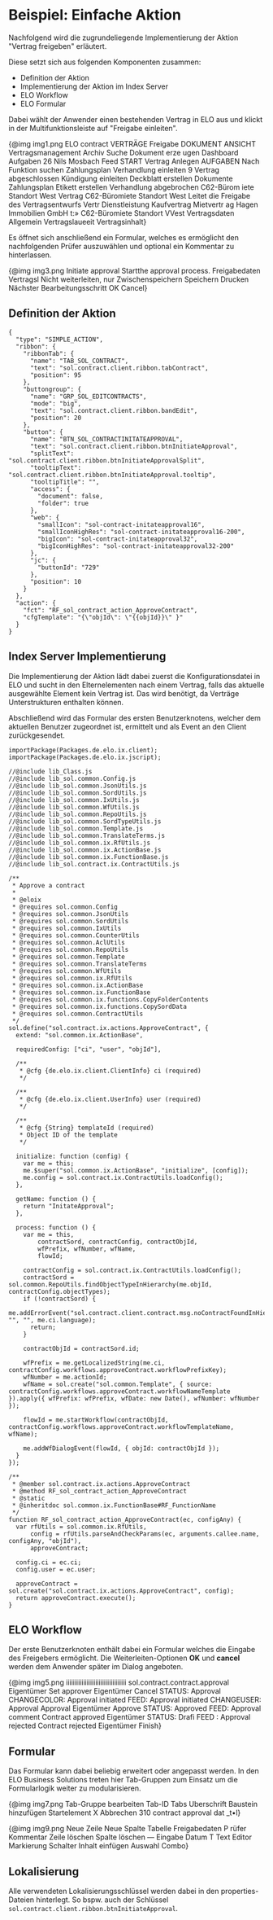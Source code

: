 # Beispiel: Einfache Aktion

<span class="tag_important">Nachfolgend wird die zugrundeliegende Implementierung der Aktion &quot;Vertrag freigeben&quot; erläutert. </span>

Diese setzt sich aus folgenden Komponenten zusammen:

*   Definition der Aktion
*   Implementierung der Aktion im Index Server
*   ELO Workflow
*   ELO Formular

Dabei wählt der Anwender einen bestehenden Vertrag in ELO aus und klickt in der Multifunktionsleiste auf &quot;Freigabe einleiten&quot;. 

{@img img1.png ELO contract 
VERTRÄGE 
Freigabe 
DOKUMENT 
ANSICHT 
Vertragsmanagement Archiv 
Suche 
Dokument 
erze ugen 
Dashboard 
Aufgaben 
26 
Nils 
Mosbach 
Feed 
START 
Vertrag 
Anlegen 
AUFGABEN 
Nach Funktion suchen 
Zahlungsplan 
Verhandlung 
einleiten 
9 
Vertrag 
abgeschlossen 
Kündigung 
einleiten 
Deckblatt 
erstellen 
Dokumente 
Zahlungsplan 
Etikett 
erstellen 
Verhandlung 
abgebrochen 
C62-Bürom iete Standort West 
Vertrag 
C62-Büromiete Standort West 
Leitet die Freigabe des Vertragsentwurfs 
Vertr 
Dienstleistung 
Kaufvertrag 
Mietvertr ag 
Hagen Immobilien GmbH 
t:» C62-Büromiete Standort VVest 
Vertragsdaten 
Allgemein 
Vertragslaueeit 
Vertragsinhalt}

Es öffnet sich anschließend ein Formular, welches es ermöglicht den nachfolgenden Prüfer auszuwählen und optional ein Kommentar zu hinterlassen.

{@img img3.png Initiate approval 
Startthe approval process. 
Freigabedaten 
Vertragsl 
Nicht weiterleiten, nur Zwischenspeichern 
Speichern Drucken 
Nächster Bearbeitungsschritt 
OK Cancel}

## Definition der Aktion

    {
      "type": "SIMPLE_ACTION",
      "ribbon": {
        "ribbonTab": {
          "name": "TAB_SOL_CONTRACT",
          "text": "sol.contract.client.ribbon.tabContract",
          "position": 95
        },
        "buttongroup": {
          "name": "GRP_SOL_EDITCONTRACTS",
          "mode": "big",
          "text": "sol.contract.client.ribbon.bandEdit",
          "position": 20
        },
        "button": {
          "name": "BTN_SOL_CONTRACTINITATEAPPROVAL",
          "text": "sol.contract.client.ribbon.btnInitiateApproval",
          "splitText": "sol.contract.client.ribbon.btnInitiateApprovalSplit",
          "tooltipText": "sol.contract.client.ribbon.btnInitiateApproval.tooltip",
          "tooltipTitle": "",
          "access": {
            "document": false,
            "folder": true
          },
          "web": {
            "smallIcon": "sol-contract-initateapproval16",
            "smallIconHighRes": "sol-contract-initateapproval16-200",
            "bigIcon": "sol-contract-initateapproval32",
            "bigIconHighRes": "sol-contract-initateapproval32-200"
          },
          "jc": {
            "buttonId": "729"
          },
          "position": 10
        }
      },
      "action": {
        "fct": "RF_sol_contract_action_ApproveContract",
        "cfgTemplate": "{\"objId\": \"{{objId}}\" }"
      }
    }

## Index Server Implementierung

Die Implementierung der Aktion lädt dabei zuerst die Konfigurationsdatei in ELO und sucht in den Elternelementen nach einem Vertrag, falls das aktuelle ausgewählte Element kein Vertrag ist. Das wird benötigt, da Verträge Unterstrukturen enthalten können.

Abschließend wird das Formular des ersten Benutzerknotens, welcher dem aktuellen Benutzer zugeordnet ist, ermittelt und als Event an den Client zurückgesendet.

    importPackage(Packages.de.elo.ix.client);
    importPackage(Packages.de.elo.ix.jscript);
    
    //@include lib_Class.js
    //@include lib_sol.common.Config.js
    //@include lib_sol.common.JsonUtils.js
    //@include lib_sol.common.SordUtils.js
    //@include lib_sol.common.IxUtils.js
    //@include lib_sol.common.WfUtils.js
    //@include lib_sol.common.RepoUtils.js
    //@include lib_sol.common.SordTypeUtils.js
    //@include lib_sol.common.Template.js
    //@include lib_sol.common.TranslateTerms.js
    //@include lib_sol.common.ix.RfUtils.js
    //@include lib_sol.common.ix.ActionBase.js
    //@include lib_sol.common.ix.FunctionBase.js
    //@include lib_sol.contract.ix.ContractUtils.js
    
    /**
     * Approve a contract
     * 
     * @eloix
     * @requires sol.common.Config
     * @requires sol.common.JsonUtils
     * @requires sol.common.SordUtils
     * @requires sol.common.IxUtils
     * @requires sol.common.CounterUtils
     * @requires sol.common.AclUtils
     * @requires sol.common.RepoUtils
     * @requires sol.common.Template
     * @requires sol.common.TranslateTerms
     * @requires sol.common.WfUtils
     * @requires sol.common.ix.RfUtils
     * @requires sol.common.ix.ActionBase
     * @requires sol.common.ix.FunctionBase
     * @requires sol.common.ix.functions.CopyFolderContents
     * @requires sol.common.ix.functions.CopySordData
     * @requires sol.common.ContractUtils
     */
    sol.define("sol.contract.ix.actions.ApproveContract", {
      extend: "sol.common.ix.ActionBase",
      
      requiredConfig: ["ci", "user", "objId"],
      
      /** 
       * @cfg {de.elo.ix.client.ClientInfo} ci (required)
       */
      
      /** 
       * @cfg {de.elo.ix.client.UserInfo} user (required)
       */
      
      /**
       * @cfg {String} templateId (required)
       * Object ID of the template
       */
      
      initialize: function (config) {
        var me = this;
        me.$super("sol.common.ix.ActionBase", "initialize", [config]);
        me.config = sol.contract.ix.ContractUtils.loadConfig();
      },
      
      getName: function () {
        return "InitateApproval";
      },
      
      process: function () {
        var me = this,
            contractSord, contractConfig, contractObjId,
            wfPrefix, wfNumber, wfName,
            flowId;
            
        contractConfig = sol.contract.ix.ContractUtils.loadConfig();
        contractSord = sol.common.RepoUtils.findObjectTypeInHierarchy(me.objId, contractConfig.objectTypes);
        if (!contractSord) {
          me.addErrorEvent("sol.contract.client.contract.msg.noContractFoundInHierarchy", "", "", me.ci.language);
          return;
        }
        
        contractObjId = contractSord.id;
        
        wfPrefix = me.getLocalizedString(me.ci, contractConfig.workflows.approveContract.workflowPrefixKey);
        wfNumber = me.actionId;
        wfName = sol.create("sol.common.Template", { source: contractConfig.workflows.approveContract.workflowNameTemplate }).apply({ wfPrefix: wfPrefix, wfDate: new Date(), wfNumber: wfNumber });
    
        flowId = me.startWorkflow(contractObjId, contractConfig.workflows.approveContract.workflowTemplateName, wfName);
        
        me.addWfDialogEvent(flowId, { objId: contractObjId });
      }
    });
    
    /**
     * @member sol.contract.ix.actions.ApproveContract
     * @method RF_sol_contract_action_ApproveContract
     * @static
     * @inheritdoc sol.common.ix.FunctionBase#RF_FunctionName
     */
    function RF_sol_contract_action_ApproveContract(ec, configAny) {
      var rfUtils = sol.common.ix.RfUtils,
          config = rfUtils.parseAndCheckParams(ec, arguments.callee.name, configAny, "objId"),
          approveContract;
      
      config.ci = ec.ci;
      config.user = ec.user;
      
      approveContract = sol.create("sol.contract.ix.actions.ApproveContract", config);
      return approveContract.execute();
    }

## ELO Workflow

Der erste Benutzerknoten enthält dabei ein Formular welches die Eingabe des Freigebers ermöglicht. Die Weiterleiten-Optionen <span
style='font-weight:bold'>OK</span> und <span style='font-weight:bold'>cancel</span> werden dem Anwender später im Dialog angeboten.

{@img img5.png iiiiiiiiiiiiiiiiiiiiiiiiiiiiiiiiiii 
sol.contract.contract.approval 
Eigentümer 
Set approver 
Eigentümer 
Cancel 
STATUS: Approval 
CHANGECOLOR: Approval initiated 
FEED: Approval initiated 
CHANGEUSER: Approval 
Approval 
Eigentümer 
Approve 
STATUS: Approved 
FEED: Approval comment 
Contract approved 
Eigentümer 
STATUS: Drafi 
FEED : Approval rejected 
Contract rejected 
Eigentümer 
Finish}

## Formular

Das Formular kann dabei beliebig erweitert oder angepasst werden. In den ELO Business Solutions treten hier Tab-Gruppen zum Einsatz um die Formularlogik weiter zu modularisieren.

{@img img7.png Tab-Gruppe bearbeiten 
Tab-ID 
Tabs 
Uberschrift 
Baustein hinzufügen 
Startelement 
X Abbrechen 
310 contract approval dat _t•l}

{@img img9.png Neue Zeile 
Neue Spalte 
Tabelle 
Freigabedaten 
P rüfer 
Kommentar 
Zeile löschen 
Spalte löschen 
— Eingabe 
Datum 
T Text 
Editor 
Markierung 
Schalter 
Inhalt einfügen 
Auswahl 
Combo}

## Lokalisierung

Alle verwendeten Lokalisierungsschlüssel werden dabei in den properties-Dateien hinterlegt. So bspw. auch der Schlüssel `sol.contract.client.ribbon.btnInitiateApproval`.

